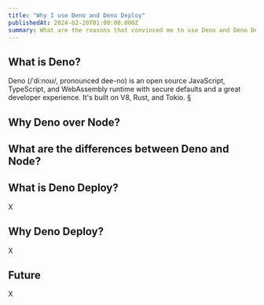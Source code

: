 ```yaml
---
title: "Why I use Deno and Deno Deploy"
publishedAt: 2024-02-20T01:00:00.000Z
summary: What are the reasons that convinced me to use Deno and Deno Deploy for my small and large projects.
---
```


## What is Deno?

Deno (/ˈdiːnoʊ/, pronounced dee-no) is an open source JavaScript, TypeScript, and WebAssembly runtime with secure defaults and a great developer experience. It's built on V8, Rust, and Tokio. [§](https://docs.deno.com/runtime/manual)

## Why Deno over Node?



## What are the differences between Deno and Node?



## What is Deno Deploy?

X

## Why Deno Deploy?

X

## Future

X
